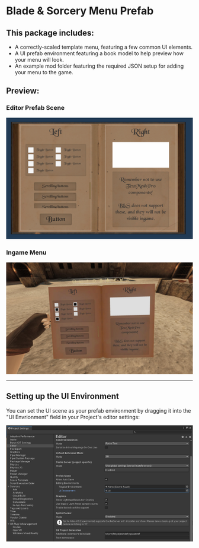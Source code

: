 # Blade & Sorcery Menu Prefab

## This package includes:

- A correctly-scaled template menu, featuring a few common UI elements.
- A UI prefab environment featuring a book model to help preview how your menu will look.
- An example mod folder featuring the required JSON setup for adding your menu to the game.

## Preview:

### Editor Prefab Scene
![](ReadmeImages/Prefab.png)


### Ingame Menu
![](ReadmeImages/Ingame.png)

---

## Setting up the UI Environment

You can set the UI scene as your prefab environment by dragging it into the "UI Envrionment" field in your Project's editor settings:

![](ReadmeImages/ProjectSettings.png)